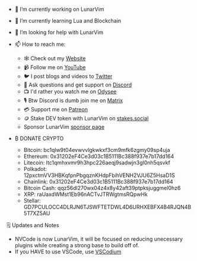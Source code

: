 
- 🔭 I’m currently working on LunarVim

- 🌱 I’m currently learning Lua and Blockchain

- 🤔 I’m looking for help with LunarVim

- 📫 How to reach me:

  - 🕸️ Check out my [Website](https://www.chrisatmachine.com/)
  - 📹 Follow me on [YouTube](https://www.youtube.com/channel/UCS97tchJDq17Qms3cux8wcA)
  - 🐦 I post blogs and videos to [Twitter](https://twitter.com/chrisatmachine) 
  - 🔌 Ask questions and get support on [Discord](https://discord.gg/Xb9B4Ny)
  - 📺 I'd rather you watch me on [Odysee](https://odysee.com/@chrisatmachine:f)
  - 🎙️ Btw Discord is dumb join me on [Matrix](https://matrix.to/#/+atmachine:matrix.org)
  - 💳 Support me on [Patreon](https://www.patreon.com/chrisatmachine)
  - 🪙 Stake DEV token with LunarVim on [stakes.social]( https://stakes.social/0xe014A52354136B678ff5030397224179bD0F9657)
  - Sponsor LunarVim [sponsor page](https://github.com/sponsors/ChristianChiarulli)

- ₿ DONATE CRYPTO 
  - Bitcoin: bc1qlw9t04evwvvlgkwkxf3cm9mfk6zgmy09sp4uja
  - Ethereum: 0x31202eF4Ce3d03c1B5111Bc388f937e7b17dd164
  - Litecoin: ltc1qmhxvmr9h3hpc226aeqj9sadwjn3gl0nh5qsvkf
  - Polkadot: 12pxctmVV3HBKqfpnPbgqznKHdpFbihVENH2VJU6Z5HsaD1S
  - Chainlink: 0x31202eF4Ce3d03c1B5111Bc388f937e7b17dd164
  - Bitcoin Cash: qqz56dl270wx04z4x8y42aft39ptpksjuggmel0hz6
  - XRP: raUaxdWMst1Eb96nACTvJTRWgtmsRQpwHk
  - Stellar: GD7PCULOCC4DLRJN6TJSWFTETDWL4D6URHXEBFX4B4RJQN4B5T7XZ5AU

🗒️ Updates and Notes

- NVCode is now LunarVim, it will be focused on reducing unecessary plugins while creating a strong base to build off of.
- If you HAVE to use VSCode, use [VSCodium](https://vscodium.com/)
